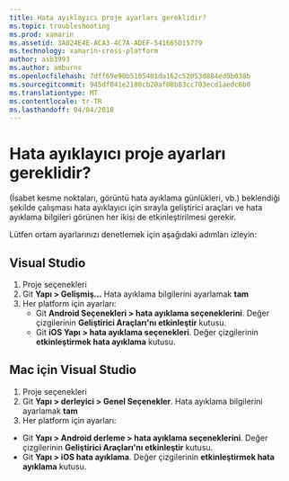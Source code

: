 ```yaml
---
title: Hata ayıklayıcı proje ayarları gereklidir?
ms.topic: troubleshooting
ms.prod: xamarin
ms.assetid: 3A024E4E-ACA3-4C7A-ADEF-541665D15779
ms.technology: xamarin-cross-platform
author: asb3993
ms.author: amburns
ms.openlocfilehash: 7dff69e90b5105401da162c52053d884ed9b038b
ms.sourcegitcommit: 945df041e2180cb20af08b83cc703ecd1aedc6b0
ms.translationtype: MT
ms.contentlocale: tr-TR
ms.lasthandoff: 04/04/2018
---
```

# <a name="what-project-settings-are-required-for-the-debugger"></a>Hata ayıklayıcı proje ayarları gereklidir?

(İsabet kesme noktaları, görüntü hata ayıklama günlükleri, vb.) beklendiği şekilde çalışması hata ayıklayıcı için sırayla geliştirici araçları ve hata ayıklama bilgileri görünen her ikisi de etkinleştirilmesi gerekir.

Lütfen ortam ayarlarınızı denetlemek için aşağıdaki adımları izleyin:

## <a name="visual-studio"></a>Visual Studio
1. Proje seçenekleri
2. Git **Yapı > Gelişmiş...** Hata ayıklama bilgilerini ayarlamak **tam**
3. Her platform için ayarları:
   - Git **Android Seçenekleri > hata ayıklama seçeneklerini**. Değer çizgilerinin **Geliştirici Araçları'nı etkinleştir** kutusu.
   - Git **iOS Yapı > hata ayıklama seçenekleri**. Değer çizgilerinin **etkinleştirmek hata ayıklama** kutusu.

## <a name="visual-studio-for-mac"></a>Mac için Visual Studio
1. Proje seçenekleri
2. Git **Yapı > derleyici > Genel Seçenekler**. Hata ayıklama bilgilerini ayarlamak **tam**
3. Her platform için ayarları:
  - Git **Yapı > Android derleme > hata ayıklama seçeneklerini**. Değer çizgilerinin **Geliştirici Araçları'nı etkinleştir** kutusu.
  - Git **Yapı > iOS hata ayıklama**. Değer çizgilerinin **etkinleştirmek hata ayıklama** kutusu.


